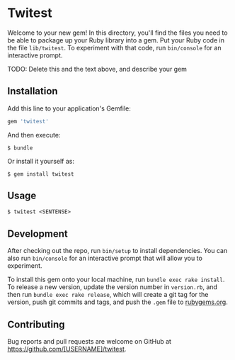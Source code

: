 # Twitest

Welcome to your new gem! In this directory, you'll find the files you need to be able to package up your Ruby library into a gem. Put your Ruby code in the file `lib/twitest`. To experiment with that code, run `bin/console` for an interactive prompt.

TODO: Delete this and the text above, and describe your gem

## Installation

Add this line to your application's Gemfile:

```ruby
gem 'twitest'
```

And then execute:

    $ bundle

Or install it yourself as:

    $ gem install twitest

## Usage
```
$ twitest <SENTENSE>
```

## Development

After checking out the repo, run `bin/setup` to install dependencies. You can also run `bin/console` for an interactive prompt that will allow you to experiment.

To install this gem onto your local machine, run `bundle exec rake install`. To release a new version, update the version number in `version.rb`, and then run `bundle exec rake release`, which will create a git tag for the version, push git commits and tags, and push the `.gem` file to [rubygems.org](https://rubygems.org).

## Contributing

Bug reports and pull requests are welcome on GitHub at https://github.com/[USERNAME]/twitest.

